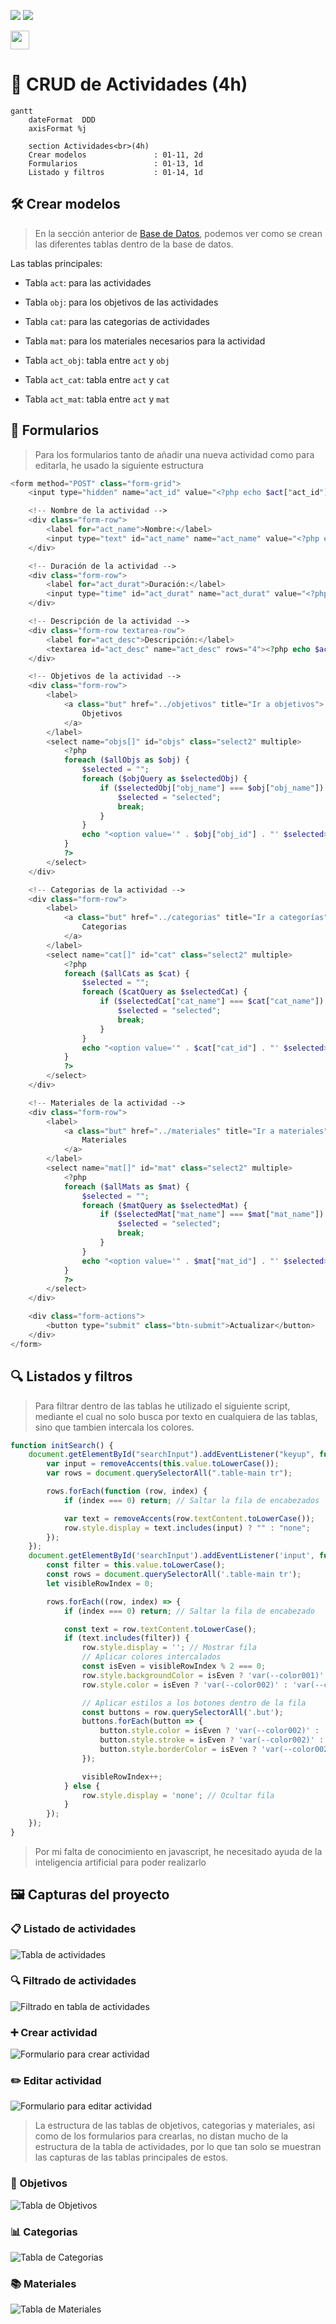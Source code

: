 ![](https://raw.githubusercontent.com/jcorvid509/.resGen/9cf65965f880c39d5e634d73522a6d656c4ea501/_bannerD.png#gh-dark-mode-only)
![](https://raw.githubusercontent.com/jcorvid509/.resGen/9cf65965f880c39d5e634d73522a6d656c4ea501/_bannerL.png#gh-light-mode-only)

<a href="/.md/readme.md"><img src="https://raw.githubusercontent.com/jcorvid509/.resGen/9cf65965f880c39d5e634d73522a6d656c4ea501/_back.svg" height="30"></a>

# 🎯 CRUD de Actividades (4h)

```mermaid
gantt
    dateFormat  DDD
    axisFormat %j

    section Actividades<br>(4h)
    Crear modelos               : 01-11, 2d
    Formularios                 : 01-13, 1d
    Listado y filtros           : 01-14, 1d
```

## 🛠️ Crear modelos

> En la sección anterior de [Base de Datos](2.db.md#️-crear-modelos-de-datos-en-sql), podemos ver como se crean las diferentes tablas dentro de la base de datos.

Las tablas principales:

- Tabla `act`: para las actividades

- Tabla `obj`: para los objetivos de las actividades

- Tabla `cat`: para las categorias de actividades

- Tabla `mat`: para los materiales necesarios para la actividad

- Tabla `act_obj`: tabla entre `act` y `obj`
- Tabla `act_cat`: tabla entre `act` y `cat`
- Tabla `act_mat`: tabla entre `act` y `mat`

## 📝 Formularios

> Para los formularios tanto de añadir una nueva actividad como para editarla, he usado la siguiente estructura

```php
<form method="POST" class="form-grid">
    <input type="hidden" name="act_id" value="<?php echo $act["act_id"]; ?>">

    <!-- Nombre de la actividad -->
    <div class="form-row">
        <label for="act_name">Nombre:</label>
        <input type="text" id="act_name" name="act_name" value="<?php echo $act["act_name"]; ?>" required>
    </div>

    <!-- Duración de la actividad -->
    <div class="form-row">
        <label for="act_durat">Duración:</label>
        <input type="time" id="act_durat" name="act_durat" value="<?php echo $act["act_durat"]; ?>" required>
    </div>

    <!-- Descripción de la actividad -->
    <div class="form-row textarea-row">
        <label for="act_desc">Descripción:</label>
        <textarea id="act_desc" name="act_desc" rows="4"><?php echo $act["act_desc"]; ?></textarea>
    </div>

    <!-- Objetivos de la actividad -->
    <div class="form-row">
        <label>
            <a class="but" href="../objetivos" title="Ir a objetivos">
                Objetivos
            </a>
        </label>
        <select name="objs[]" id="objs" class="select2" multiple>
            <?php
            foreach ($allObjs as $obj) {
                $selected = "";
                foreach ($objQuery as $selectedObj) {
                    if ($selectedObj["obj_name"] === $obj["obj_name"]) {
                        $selected = "selected";
                        break;
                    }
                }
                echo "<option value='" . $obj["obj_id"] . "' $selected>" . $obj["obj_name"] . "</option>";
            }
            ?>
        </select>
    </div>

    <!-- Categorias de la actividad -->
    <div class="form-row">
        <label>
            <a class="but" href="../categorias" title="Ir a categorías">
                Categorias
            </a>
        </label>
        <select name="cat[]" id="cat" class="select2" multiple>
            <?php
            foreach ($allCats as $cat) {
                $selected = "";
                foreach ($catQuery as $selectedCat) {
                    if ($selectedCat["cat_name"] === $cat["cat_name"]) {
                        $selected = "selected";
                        break;
                    }
                }
                echo "<option value='" . $cat["cat_id"] . "' $selected>" . $cat["cat_name"] . "</option>";
            }
            ?>
        </select>
    </div>

    <!-- Materiales de la actividad -->
    <div class="form-row">
        <label>
            <a class="but" href="../materiales" title="Ir a materiales">
                Materiales
            </a>
        </label>
        <select name="mat[]" id="mat" class="select2" multiple>
            <?php
            foreach ($allMats as $mat) {
                $selected = "";
                foreach ($matQuery as $selectedMat) {
                    if ($selectedMat["mat_name"] === $mat["mat_name"]) {
                        $selected = "selected";
                        break;
                    }
                }
                echo "<option value='" . $mat["mat_id"] . "' $selected>" . $mat["mat_name"] . "</option>";
            }
            ?>
        </select>
    </div>

    <div class="form-actions">
        <button type="submit" class="btn-submit">Actualizar</button>
    </div>
</form>
```

## 🔍 Listados y filtros

> Para filtrar dentro de las tablas he utilizado el siguiente script, mediante el cual no solo busca por texto en cualquiera de las tablas, sino que tambien intercala los colores.

```js
function initSearch() {
    document.getElementById("searchInput").addEventListener("keyup", function () {
        var input = removeAccents(this.value.toLowerCase());
        var rows = document.querySelectorAll(".table-main tr");

        rows.forEach(function (row, index) {
            if (index === 0) return; // Saltar la fila de encabezados

            var text = removeAccents(row.textContent.toLowerCase());
            row.style.display = text.includes(input) ? "" : "none";
        });
    });
    document.getElementById('searchInput').addEventListener('input', function () {
        const filter = this.value.toLowerCase();
        const rows = document.querySelectorAll('.table-main tr');
        let visibleRowIndex = 0;

        rows.forEach((row, index) => {
            if (index === 0) return; // Saltar la fila de encabezado

            const text = row.textContent.toLowerCase();
            if (text.includes(filter)) {
                row.style.display = ''; // Mostrar fila
                // Aplicar colores intercalados
                const isEven = visibleRowIndex % 2 === 0;
                row.style.backgroundColor = isEven ? 'var(--color001)' : 'var(--color004)';
                row.style.color = isEven ? 'var(--color002)' : 'var(--color001)';

                // Aplicar estilos a los botones dentro de la fila
                const buttons = row.querySelectorAll('.but');
                buttons.forEach(button => {
                    button.style.color = isEven ? 'var(--color002)' : 'var(--color001)';
                    button.style.stroke = isEven ? 'var(--color002)' : 'var(--color001)';
                    button.style.borderColor = isEven ? 'var(--color002)' : 'var(--color001)';
                });

                visibleRowIndex++;
            } else {
                row.style.display = 'none'; // Ocultar fila
            }
        });
    });
}
```

> Por mi falta de conocimiento en javascript, he necesitado ayuda de la inteligencia artificial para poder realizarlo

## 🖼️ Capturas del proyecto

### 📋 Listado de actividades

![Tabla de actividades](img/2.png)

### 🔍 Filtrado de actividades

![Filtrado en tabla de actividades](img/5.png)

### ➕ Crear actividad

![Formulario para crear actividad](img/3.png)

### ✏️ Editar actividad

![Formulario para editar actividad](img/4.png)

> La estructura de las tablas de objetivos, categorias y materiales, asi como de los formularios para crearlas, no distan mucho de la estructura de la tabla de actividades, por lo que tan solo se muestran las capturas de las tablas principales de estos.

### 🎯 Objetivos

![Tabla de Objetivos](img/6.png)

### 📊 Categorias

![Tabla de Categorias](img/7.png)

### 📚 Materiales

![Tabla de Materiales](img/8.png)

